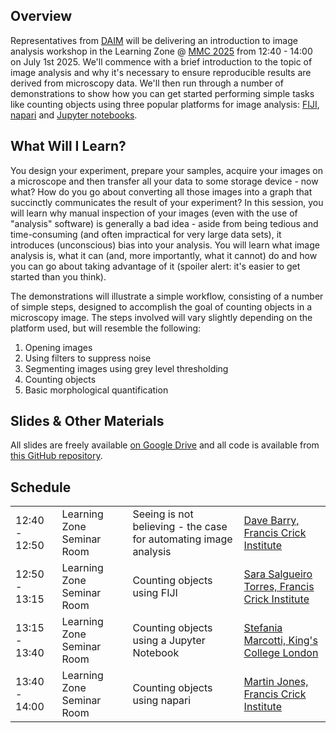 ## Overview

Representatives from [DAIM](https://www.rms.org.uk/community/science-sections/image-analysis.html) will be delivering an introduction to image analysis workshop in the Learning Zone @ [MMC 2025](https://www.mmc-series.org.uk/) from 12:40 - 14:00 on July 1st 2025. We'll commence with a brief introduction to the topic of image analysis and why it's necessary to ensure reproducible results are derived from microscopy data. We'll then run through a number of demonstrations to show how you can get started performing simple tasks like counting objects using three popular platforms for image analysis: [FIJI](https://fiji.sc/), [napari](https://napari.org/) and [Jupyter notebooks](https://jupyter.org/).

## What Will I Learn?

You design your experiment, prepare your samples, acquire your images on a microscope and then transfer all your data to some storage device - now what? How do you go about converting all those images into a graph that succinctly communicates the result of your experiment? In this session, you will learn why manual inspection of your images (even with the use of "analysis" software) is generally a bad idea - aside from being tedious and time-consuming (and often impractical for very large data sets), it introduces (unconscious) bias into your analysis. You will learn what image analysis is, what it can (and, more importantly, what it cannot) do and how you can go about taking advantage of it (spoiler alert: it's easier to get started than you think).

The demonstrations will illustrate a simple workflow, consisting of a number of simple steps, designed to accomplish the goal of counting objects in a microscopy image. The steps involved will vary slightly depending on the platform used, but will resemble the following:
1. Opening images
2. Using filters to suppress noise
3. Segmenting images using grey level thresholding
4. Counting objects
5. Basic morphological quantification

## Slides & Other Materials

All slides are freely available [on Google Drive](https://drive.google.com/drive/folders/17H1vtvHt7QARLvE2vH-JRLYyAmYQHu8C?usp=sharing) and all code is available from [this GitHub repository](https://github.com/RMS-DAIM/DAIM-MMC2025).

## Schedule

<table>
<tbody>
<tr>
<td>12:40 - 12:50</td>
<td>Learning Zone Seminar Room</td>
<td>Seeing is not believing - the case for automating image analysis</td>
<td><a href="https://www.crick.ac.uk/research/find-a-researcher/david-barry">Dave Barry, Francis Crick Institute</a></td>
</tr>
<tr>
<td>12:50 - 13:15</td>
<td>Learning Zone Seminar Room</td>
<td>Counting objects using FIJI</td>
<td><a href="https://www.crick.ac.uk/research/find-a-researcher/sara-salgueiro-torres">Sara Salgueiro Torres, Francis Crick Institute</a></td>
</tr>
<tr>
<td>13:15 - 13:40</td>
<td>Learning Zone Seminar Room</td>
<td>Counting objects using a Jupyter Notebook</td>
<td><a href="https://www.kcl.ac.uk/people/stefania-marcotti">Stefania Marcotti, King's College London</a></td>
</tr>
<tr>
<td>13:40 - 14:00</td>
<td>Learning Zone Seminar Room</td>
<td>Counting objects using napari</td>
<td><a href="https://www.crick.ac.uk/research/find-a-researcher/martin-jones">Martin Jones, Francis Crick Institute</a></td>
</tr>
</tbody>
</table>

